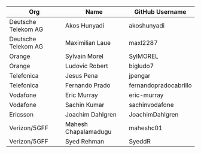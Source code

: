 | Org                 | Name                 | GitHub Username       |
|---------------------|----------------------|-----------------------|
| Deutsche Telekom AG | Akos Hunyadi         | akoshunyadi           |
| Deutsche Telekom AG | Maximilian Laue      | maxl2287              |
| Orange              | Sylvain Morel        | SylMOREL              |
| Orange              | Ludovic Robert       | bigludo7              |
| Telefonica          | Jesus Pena           | jpengar               |
| Telefonica          | Fernando Prado       | fernandopradocabrillo |
| Vodafone            | Eric Murray          | eric-murray           |
| Vodafone            | Sachin Kumar         | sachinvodafone        |
| Ericsson            | Joachim Dahlgren     | JoachimDahlgren       |
| Verizon/5GFF        | Mahesh Chapalamadugu | maheshc01             |
| Verizon/5GFF        | Syed Rehman          | SyeddR                |

